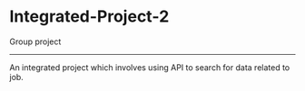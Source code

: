 # Integrated-Project-2
Group project 
******************
An integrated project which involves using API to search for data related to job.